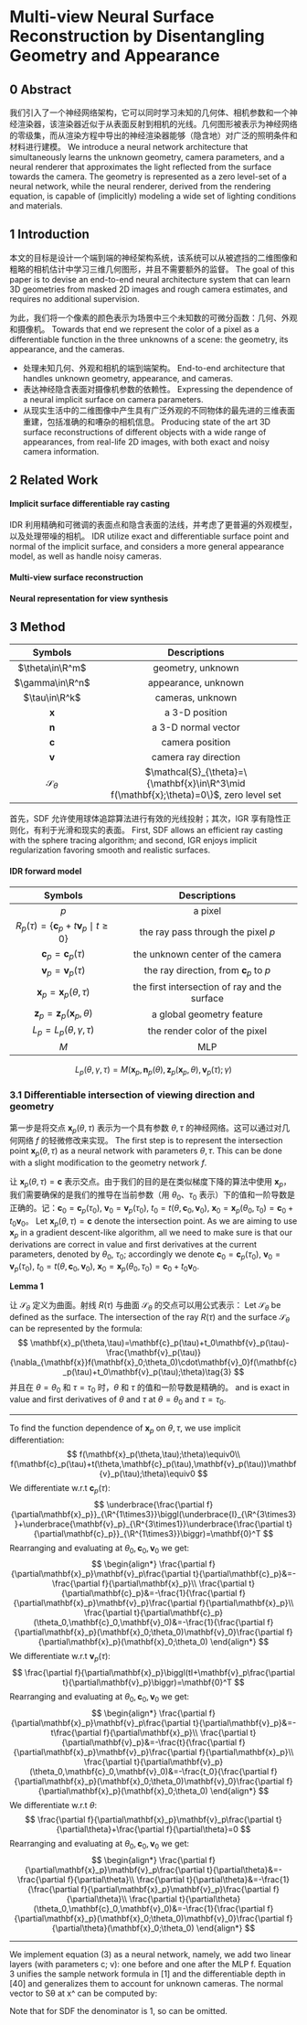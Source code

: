 # Multi-view Neural Surface Reconstruction by Disentangling Geometry and Appearance

## 0 Abstract

我们引入了一个神经网络架构，它可以同时学习未知的几何体、相机参数和一个神经渲染器，该渲染器近似于从表面反射到相机的光线。几何图形被表示为神经网络的零级集，而从渲染方程中导出的神经渲染器能够（隐含地）对广泛的照明条件和材料进行建模。
We introduce a neural network architecture that simultaneously learns the unknown geometry, camera parameters, and a neural renderer that approximates the light reflected from the surface towards the camera. The geometry is represented as a zero level-set of a neural network, while the neural renderer, derived from the rendering equation, is capable of (implicitly) modeling a wide set of lighting conditions and materials.

## 1 Introduction

本文的目标是设计一个端到端的神经架构系统，该系统可以从被遮挡的二维图像和粗略的相机估计中学习三维几何图形，并且不需要额外的监督。
The goal of this paper is to devise an end-to-end neural architecture system that can learn 3D geometries from masked 2D images and rough camera estimates, and requires no additional supervision.

为此，我们将一个像素的颜色表示为场景中三个未知数的可微分函数：几何、外观和摄像机。
Towards that end we represent the color of a pixel as a differentiable function in the three unknowns of a scene: the geometry, its appearance, and the cameras.

- 处理未知几何、外观和相机的端到端架构。
    End-to-end architecture that handles unknown geometry, appearance, and cameras.
- 表达神经隐含表面对摄像机参数的依赖性。
    Expressing the dependence of a neural implicit surface on camera parameters.
- 从现实生活中的二维图像中产生具有广泛外观的不同物体的最先进的三维表面重建，包括准确的和嘈杂的相机信息。
    Producing state of the art 3D surface reconstructions of different objects with a wide range of appearances, from real-life 2D images, with both exact and noisy camera information.

## 2 Related Work

#### Implicit surface differentiable ray casting

IDR 利用精确和可微调的表面点和隐含表面的法线，并考虑了更普遍的外观模型，以及处理带噪的相机。
IDR utilize exact and differentiable surface point and normal of the implicit surface, and considers a more general appearance model, as well as handle noisy cameras.

#### Multi-view surface reconstruction

#### Neural representation for view synthesis

## 3 Method

|        Symbols         |                         Descriptions                         |
| :--------------------: | :----------------------------------------------------------: |
|    $\theta\in\R^m$     |                      geometry, unknown                       |
|    $\gamma\in\R^n$     |                     appearance, unknown                      |
|     $\tau\in\R^k$      |                       cameras, unknown                       |
|      $\mathbf{x}$      |                        a 3-D position                        |
|      $\mathbf{n}$      |                     a 3-D normal vector                      |
|      $\mathbf{c}$      |                       camera position                        |
|      $\mathbf{v}$      |                     camera ray direction                     |
| $\mathcal{S}_{\theta}$ | $\mathcal{S}_{\theta}=\{\mathbf{x}\in\R^3\mid f(\mathbf{x};\theta)=0\}$, zero level set |

首先，SDF 允许使用球体追踪算法进行有效的光线投射；其次，IGR 享有隐性正则化，有利于光滑和现实的表面。
First, SDF allows an efficient ray casting with the sphere tracing algorithm; and second, IGR enjoys implicit regularization favoring smooth and realistic surfaces.

#### IDR forward model

|                       Symbols                        |                 Descriptions                  |
| :--------------------------------------------------: | :-------------------------------------------: |
|                         $p$                          |                    a pixel                    |
| $R_p(\tau)=\{\mathbf{c}_p+t\mathbf{v}_p\mid t\ge0\}$ |      the ray pass through the pixel $p$       |
|          $\mathbf{c}_p=\mathbf{c}_p(\tau)$           |       the unknown center of the camera        |
|          $\mathbf{v}_p=\mathbf{v}_p(\tau)$           | the ray direction, from $\mathbf{c}_p$ to $p$ |
|       $\mathbf{x}_p=\mathbf{x}_p(\theta,\tau)$       | the first intersection of ray and the surface |
|   $\mathbf{z}_p=\mathbf{z}_p(\mathbf{x}_p,\theta)$   |           a global geometry feature           |
|            $L_p=L_p(\theta,\gamma,\tau)$             |         the render color of the pixel         |
|                         $M$                          |                      MLP                      |

$$
L_p(\theta,\gamma,\tau)=M(\mathbf{x}_p,\mathbf{n}_p(\theta),\mathbf{z}_p(\mathbf{x}_p,\theta),\mathbf{v}_p(\tau);\gamma)
$$

### 3.1 Differentiable intersection of viewing direction and geometry

第一步是将交点 $\mathbf{x}_p(\theta,\tau)$ 表示为一个具有参数 $\theta,\tau$ 的神经网络。这可以通过对几何网络 $f$ 的轻微修改来实现。
The first step is to represent the intersection point $\mathbf{x}_p(\theta,\tau)$ as a neural network with parameters $\theta,\tau$. This can be done with a slight modification to the geometry network $f$.

让 $\mathbf{x}_p(\theta,\tau)=\mathbf{c}$ 表示交点。由于我们的目的是在类似梯度下降的算法中使用 $\mathbf{x}_p$，我们需要确保的是我们的推导在当前参数（用 $\theta_0$、$\tau_0$ 表示）下的值和一阶导数是正确的。记：$\mathbf{c}_0=\mathbf{c}_p(\tau_0)$, $\mathbf{v}_0=\mathbf{v}_p(\tau_0)$, $t_0=t(\theta,\mathbf{c}_0,\mathbf{v}_0)$, $\mathbf{x}_0=\mathbf{x}_p(\theta_0,\tau_0)=\mathbf{c}_0+t_0\mathbf{v}_0$。
Let $\mathbf{x}_p(\theta,\tau)=\mathbf{c}$ denote the intersection point. As we are aiming to use $\mathbf{x}_p$ in a gradient descent-like algorithm, all we need to make sure is that our derivations are correct in value and first derivatives at the current parameters, denoted by $\theta_0$, $\tau_0$; accordingly we denote $\mathbf{c}_0=\mathbf{c}_p(\tau_0)$, $\mathbf{v}_0=\mathbf{v}_p(\tau_0)$, $t_0=t(\theta,\mathbf{c}_0,\mathbf{v}_0)$, $\mathbf{x}_0=\mathbf{x}_p(\theta_0,\tau_0)=\mathbf{c}_0+t_0\mathbf{v}_0$.

**Lemma 1**

让 $\mathcal{S}_{\theta}$ 定义为曲面。射线 $R(\tau)$ 与曲面 $\mathcal{S}_{\theta}$ 的交点可以用公式表示：
Let $\mathcal{S}_{\theta}$ be defined as the surface. The intersection of the ray $R(\tau)$ and the surface $\mathcal{S}_{\theta}$ can be represented by the formula:
$$
\mathbf{x}_p(\theta,\tau)=\mathbf{c}_p(\tau)+t_0\mathbf{v}_p(\tau)-\frac{\mathbf{v}_p(\tau)}{\nabla_{\mathbf{x}}f(\mathbf{x}_0;\theta_0)\cdot\mathbf{v}_0}f(\mathbf{c}_p(\tau)+t_0\mathbf{v}_p(\tau);\theta)\tag{3}
$$
并且在 $\theta=\theta_0$ 和 $\tau=\tau_0$ 时，$\theta$ 和 $\tau$ 的值和一阶导数是精确的。
and is exact in value and first derivatives of $\theta$ and $\tau$ at $\theta=\theta_0$ and $\tau=\tau_0$.

---

To find the function dependence of $\mathbf{x}_p$ on $\theta,\tau$​, we use implicit differentiation:
$$
f(\mathbf{x}_p(\theta,\tau);\theta)\equiv0\\
f(\mathbf{c}_p(\tau)+t(\theta,\mathbf{c}_p(\tau),\mathbf{v}_p(\tau))\mathbf{v}_p(\tau);\theta)\equiv0
$$
We differentiate w.r.t $\mathbf{c}_p(\tau)$:
$$
\underbrace{\frac{\partial f}{\partial\mathbf{x}_p}}_{\R^{1\times3}}\biggl(\underbrace{I}_{\R^{3\times3}}+\underbrace{\mathbf{v}_p}_{\R^{3\times1}}\underbrace{\frac{\partial t}{\partial\mathbf{c}_p}}_{\R^{1\times3}}\biggr)=\mathbf{0}^T
$$
Rearranging and evaluating at $\theta_0,\mathbf{c}_0,\mathbf{v}_0$ we get:
$$
\begin{align*}
\frac{\partial f}{\partial\mathbf{x}_p}\mathbf{v}_p\frac{\partial t}{\partial\mathbf{c}_p}&=-\frac{\partial f}{\partial\mathbf{x}_p}\\
\frac{\partial t}{\partial\mathbf{c}_p}&=-\frac{1}{\frac{\partial f}{\partial\mathbf{x}_p}\mathbf{v}_p}\frac{\partial f}{\partial\mathbf{x}_p}\\
\frac{\partial t}{\partial\mathbf{c}_p}(\theta_0,\mathbf{c}_0,\mathbf{v}_0)&=-\frac{1}{\frac{\partial f}{\partial\mathbf{x}_p}(\mathbf{x}_0;\theta_0)\mathbf{v}_0}\frac{\partial f}{\partial\mathbf{x}_p}(\mathbf{x}_0;\theta_0)
\end{align*}
$$
We differentiate w.r.t $\mathbf{v}_p(\tau)$:
$$
\frac{\partial f}{\partial\mathbf{x}_p}\biggl(tI+\mathbf{v}_p\frac{\partial t}{\partial\mathbf{v}_p}\biggr)=\mathbf{0}^T
$$
Rearranging and evaluating at $\theta_0,\mathbf{c}_0,\mathbf{v}_0$ we get:
$$
\begin{align*}
\frac{\partial f}{\partial\mathbf{x}_p}\mathbf{v}_p\frac{\partial t}{\partial\mathbf{v}_p}&=-t\frac{\partial f}{\partial\mathbf{x}_p}\\
\frac{\partial t}{\partial\mathbf{v}_p}&=-\frac{t}{\frac{\partial f}{\partial\mathbf{x}_p}\mathbf{v}_p}\frac{\partial f}{\partial\mathbf{x}_p}\\
\frac{\partial t}{\partial\mathbf{v}_p}(\theta_0,\mathbf{c}_0,\mathbf{v}_0)&=-\frac{t_0}{\frac{\partial f}{\partial\mathbf{x}_p}(\mathbf{x}_0;\theta_0)\mathbf{v}_0}\frac{\partial f}{\partial\mathbf{x}_p}(\mathbf{x}_0;\theta_0)
\end{align*}
$$
We differentiate w.r.t $\theta$:
$$
\frac{\partial f}{\partial\mathbf{x}_p}\mathbf{v}_p\frac{\partial t}{\partial\theta}+\frac{\partial f}{\partial\theta}=0
$$
Rearranging and evaluating at $\theta_0,\mathbf{c}_0,\mathbf{v}_0$ we get:
$$
\begin{align*}
\frac{\partial f}{\partial\mathbf{x}_p}\mathbf{v}_p\frac{\partial t}{\partial\theta}&=-\frac{\partial f}{\partial\theta}\\
\frac{\partial t}{\partial\theta}&=-\frac{1}{\frac{\partial f}{\partial\mathbf{x}_p}\mathbf{v}_p}\frac{\partial f}{\partial\theta}\\
\frac{\partial t}{\partial\theta}(\theta_0,\mathbf{c}_0,\mathbf{v}_0)&=-\frac{1}{\frac{\partial f}{\partial\mathbf{x}_p}(\mathbf{x}_0;\theta_0)\mathbf{v}_0}\frac{\partial f}{\partial\theta}(\mathbf{x}_0;\theta_0)
\end{align*}
$$


---

We implement equation $(3)$ as a neural network, namely, we add two linear layers (with parameters c; v): one before and one after the MLP f. Equation 3 unifies the sample network
formula in [1] and the differentiable depth in [40] and generalizes them to account for unknown
cameras. The normal vector to Sθ at x^ can be computed by:

Note that for SDF the denominator is 1, so can be omitted.




